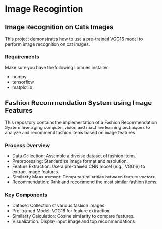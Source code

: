# Image Recogintion 

## Image Recognition on Cats Images 

This project demonstrates how to use a pre-trained VGG16 model to perform image recognition on cat images. 

### Requirements
Make sure you have the following libraries installed:

- numpy
- tensorflow
- matplotlib

## Fashion Recommendation System using Image Features 

This repository contains the implementation of a Fashion Recommendation System leveraging computer vision and machine learning techniques to analyze and recommend fashion items based on image features.

### Process Overview
- Data Collection: Assemble a diverse dataset of fashion items.
- Preprocessing: Standardize image format and resolution.
- Feature Extraction: Use a pre-trained CNN model (e.g., VGG16) to extract image features.
- Similarity Measurement: Compute similarities between feature vectors.
- Recommendation: Rank and recommend the most similar fashion items.

### Key Components
- Dataset: Collection of various fashion images.
- Pre-trained Model: VGG16 for feature extraction.
- Similarity Calculation: Cosine similarity to compare features.
- Visualization: Display input image and top recommendations.
